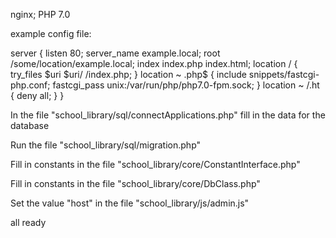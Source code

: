 nginx;
PHP 7.0

example config file:


server {
    listen 80;
    server_name example.local;
    root /some/location/example.local;
    index index.php index.html;
    location / {
        try_files $uri $uri/ /index.php;
    }
    location ~ \.php$ {
        include snippets/fastcgi-php.conf;
        fastcgi_pass unix:/var/run/php/php7.0-fpm.sock;
     }
    location ~ /\.ht {
        deny all;
    }
}


In the file "school_library/sql/connectApplications.php" fill in the data for the database 

Run the file "school_library/sql/migration.php" 

Fill in constants in the file "school_library/core/ConstantInterface.php"

Fill in constants in the file "school_library/core/DbClass.php"

Set the value "host" in the file "school_library/js/admin.js"

all ready
 


